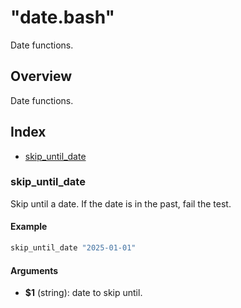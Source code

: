 # "date.bash"

Date functions.

## Overview

Date functions.

## Index

* [skip_until_date](#skipuntildate)

### skip_until_date

Skip until a date. If the date is in the past, fail the test.

#### Example

```bash
skip_until_date "2025-01-01"
```

#### Arguments

* **$1** (string): date to skip until.

